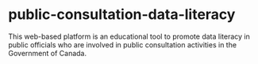 # public-consultation-data-literacy

This web-based platform is an educational tool to promote data literacy in public officials who are involved in public consultation activities in the Government of Canada. 
